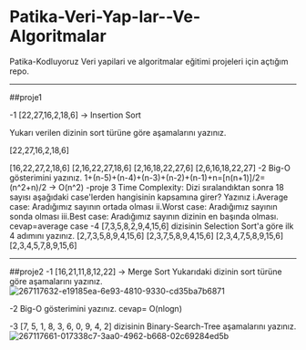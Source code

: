 # Patika-Veri-Yap-lar--Ve-Algoritmalar
Patika-Kodluyoruz Veri yapilari ve algoritmalar eğitimi projeleri için açtığım repo. 
****
##proje1

-1
  [22,27,16,2,18,6] -> Insertion Sort
  
  Yukarı verilen dizinin sort türüne göre aşamalarını yazınız.
  
[22,27,16,2,18,6]

[16,22,27,2,18,6]
[2,16,22,27,18,6]
[2,16,18,22,27,6]
[2,6,16,18,22,27]
-2
  Big-O gösterimini yazınız.
1+(n-5)+(n-4)+(n-3)+(n-2)+(n-1)+n=[n(n+1)]/2=(n^2+n)/2 → O(n^2)
-proje 3
  Time Complexity: Dizi sıralandıktan sonra 18 sayısı aşağıdaki case'lerden hangisinin kapsamına girer? Yazınız
   i.Average case: Aradığımız sayının ortada olması
   ii.Worst case: Aradığımız sayının sonda olması
   iii.Best case: Aradığımız sayının dizinin en başında olması.
cevap=average case
-4
  [7,3,5,8,2,9,4,15,6] dizisinin Selection Sort'a göre ilk 4 adımını yazınız.
[2,7,3,5,8,9,4,15,6]
[2,3,7,5,8,9,4,15,6]
[2,3,4,7,5,8,9,15,6]
[2,3,4,5,7,8,9,15,6]
****
##proje2
 -1
   [16,21,11,8,12,22] -> Merge Sort
   Yukarıdaki dizinin sort türüne göre aşamalarını yazınız.
   ![267117632-e19185ea-6e93-4810-9330-cd35ba7b6871](https://github.com/kocakselin/Patika-Veri-Yap-lar--Ve-Algoritmalar/assets/114604723/02c49170-240b-4e94-a2b5-1cd67cc4e002)
   
-2
  Big-O gösterimini yazınız.
  cevap= O(nlogn)
  
-3
 [7, 5, 1, 8, 3, 6, 0, 9, 4, 2] dizisinin Binary-Search-Tree aşamalarını yazınız.
 ![267117661-017338c7-3aa0-4962-b668-02c69284ed5b](https://github.com/kocakselin/Patika-Veri-Yap-lar--Ve-Algoritmalar/assets/114604723/d7e1996b-f07d-474b-bd76-87f613e57009)

  
   



